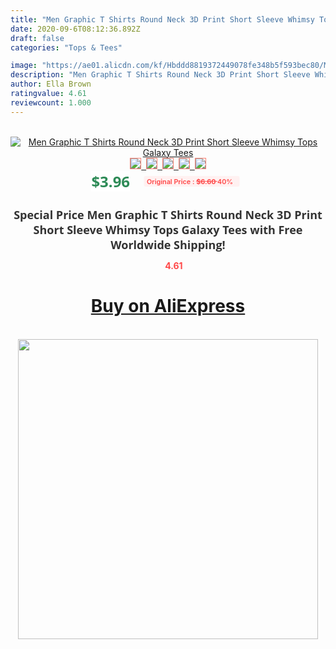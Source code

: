 ```yaml
---
title: "Men Graphic T Shirts Round Neck 3D Print Short Sleeve Whimsy Tops Galaxy Tees"
date: 2020-09-6T08:12:36.892Z
draft: false
categories: "Tops & Tees"

image: "https://ae01.alicdn.com/kf/Hbddd8819372449078fe348b5f593bec80/Men-Graphic-T-Shirts-Round-Neck-3D-Print-Short-Sleeve-Whimsy-Tops-Galaxy-Tees.jpg"
description: "Men Graphic T Shirts Round Neck 3D Print Short Sleeve Whimsy Tops Galaxy Tees"
author: Ella Brown
ratingvalue: 4.61
reviewcount: 1.000
---
```

<br>
<div style="text-align: center;">
<a href="https://s.click.aliexpress.com/e/_9wMb8p" target="_blank" rel="nofollow noopener noreferrer"><img alt="Men Graphic T Shirts Round Neck 3D Print Short Sleeve Whimsy Tops Galaxy Tees" class="magnifier-image" src="https://ae01.alicdn.com/kf/Hbddd8819372449078fe348b5f593bec80/Men-Graphic-T-Shirts-Round-Neck-3D-Print-Short-Sleeve-Whimsy-Tops-Galaxy-Tees.jpg_640x640.jpg">
<br>
<img style="border:1px solid salmon" src="https://ae01.alicdn.com/kf/Hbddd8819372449078fe348b5f593bec80/Men-Graphic-T-Shirts-Round-Neck-3D-Print-Short-Sleeve-Whimsy-Tops-Galaxy-Tees.jpg_120x120.jpg">&nbsp;&nbsp;<img style="border:1px solid salmon" src="https://ae01.alicdn.com/kf/H9973900d734f452387e069f0710954f6f/Men-Graphic-T-Shirts-Round-Neck-3D-Print-Short-Sleeve-Whimsy-Tops-Galaxy-Tees.jpg_120x120.jpg">&nbsp;&nbsp;<img style="border:1px solid salmon" src="_120x120.jpg">&nbsp;&nbsp;<img style="border:1px solid salmon" src="_120x120.jpg">&nbsp;&nbsp;<img style="border:1px solid salmon" src="_120x120.jpg"></a></div><br0>
<div style="text-align: center;"><span style="background-color: white; border: 0px; box-sizing: border-box; color: seagreen; display: inline-block; font-family: &quot;open sans&quot; , &quot;arial&quot; , &quot;helvetica&quot; , sans-serif , &quot;heiti&quot;; font-size: 24px; font-stretch: inherit; font-weight: 700; line-height: inherit; margin: 0px 10px 0px 0px; padding: 0px; vertical-align: middle;">$3.96 </span>
<span style="background: rgb(255 , 241 , 241); border-radius: 3px; border: 0px; box-sizing: border-box; color: #ff4747; display: inline-block; font-family: inherit; font-size: 12px; font-stretch: inherit; font-style: inherit; font-variant: inherit; font-weight: 600; line-height: inherit; margin: 0px; padding: 2px 5px; transform: scale(0.9); vertical-align: middle;">Original Price : <b style="text-decoration: line-through;">$6.60 </b> 40%&nbsp;&nbsp;</span></div>
<h1 style="color: #333333; display: inline-block; font-family: &quot;open sans&quot; , &quot;arial&quot; , &quot;helvetica&quot; , sans-serif , &quot;heiti&quot;; font-size: 18px; font-stretch: inherit; font-weight: 700; text-align: center;">Special Price Men Graphic T Shirts Round Neck 3D Print Short Sleeve Whimsy Tops Galaxy Tees with Free Worldwide Shipping!</h1>
<div style="color: #ff4747; text-align: center;">
<img src="https://4.bp.blogspot.com/-M0ZcTcb-5uY/XleCXlxnR4I/AAAAAAAAAEc/OrjgMkXV1oMQFaCRZj5HQwOCBcu3w1FegCPcBGAYYCw/s1600/star.png" style="height: 15px;">&nbsp;<b>4.61</b></div>
<div class="button_cont" align="center"><a class="buynow_a" href="https://s.click.aliexpress.com/e/_9wMb8p" target="_blank" rel="nofollow noopener noreferrer"><H1>Buy on AliExpress</H1></a></div><br>
<div class="separator" style="clear: both; text-align: center;">
<img src="https://lh3.googleusercontent.com/-pTy5HemUv9M/XlePHvY0dAI/AAAAAAAAAE4/0nX5iRUoIWY8eMW9Dpxeirr157OZliDIgCLcBGAsYHQ/s1600/badge.gif" width="480">
</div>
